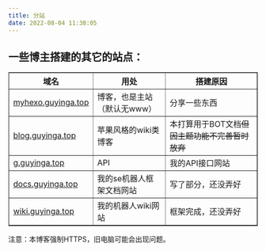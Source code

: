 ```yaml
---
title: 分站
date: 2022-08-04 11:38:05
---
```

## 一些博主搭建的其它的站点：

<table border="1">
<tr>
<th>域名</th>
<th>用处</th>
<th>搭建原因</th>
</tr>
<tr>
<td><a href="https://myhexo.guyinga.top">myhexo.guyinga.top</a></td>
<td>博客，也是主站（默认无www）</td>
<td>分享一些东西</td>
</tr>
<tr>
<td><a href="https://blog.guyinga.top">blog.guyinga.top</a></td>
<td>苹果风格的wiki类博客</td>
<td>本打算用于BOT文档<del>但因主题功能不完善暂时放弃</del></td>
</tr>
<tr>
<td><a href="https://g.guyinga.top/">g.guyinga.top</a></td>
<td>API</td>
<td>我的API接口网站</del></td>
</tr>
<tr>
<td><a href="https://docs.guyinga.top/">docs.guyinga.top</a></td>
<td>我的se机器人框架文档网站</td>
<td>写了部分，还没弄好</td>
</tr>
<tr>
<td><a href="https://wiki.guyinga.top/">wiki.guyinga.top</a></td>
<td>我的机器人wiki网站</td>
<td>框架完成，还没弄好</td>
</tr>
</table>


注意：本博客强制HTTPS，旧电脑可能会出现问题。

<style>
#article-container a:not(.post-meta__tags):not(img):not(a[data-fancybox]):hover{
    border-radius: 4px;
    background-color: #425aef;
    text-decoration: none!important;
    color:#fff!important;
    border:none;
    box-shadow: #dadada 0 0 8px 2px;
}
#article-container a:not(.post-meta__tags):not(.headerlink):not(a[data-fancybox]){
    /* padding:0 2px; */
    /* text-decoration: 1px solid #425aef; */
    /* text-decoration: underline; */
    border-bottom: 1px solid #425aef;
    color:var(--font-color);
    padding:2px
}
</style>
